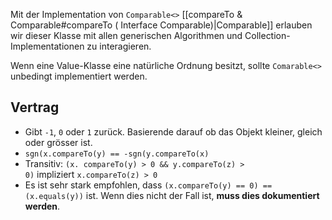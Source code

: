 Mit der Implementation von `Comparable<>` [[compareTo & Comparable#compareTo ( Interface Comparable)|Comparable]]
erlauben wir dieser Klasse mit allen generischen Algorithmen und Collection-Implementationen zu interagieren.

Wenn eine Value-Klasse eine natürliche Ordnung besitzt, sollte `Comarable<>` unbedingt implementiert werden.

## Vertrag
- Gibt `-1`, `0` oder `1` zurück. Basierende darauf ob das Objekt kleiner, gleich oder grösser ist.
- `sgn(x.compareTo(y) == -sgn(y.compareTo(x)`
- Transitiv: `(x. compareTo(y) > 0 && y.compareTo(z) > 0)` impliziert `x.compareTo(z) > 0`
- Es ist sehr stark empfohlen, dass `(x.compareTo(y) == 0) == (x.equals(y))` ist. Wenn dies nicht der Fall ist, **muss dies dokumentiert werden**.

